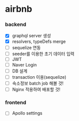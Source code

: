 # airbnb

### backend

- [x] graphql server 생성
- [x] resolvers, typeDefs merge
- [ ] sequelize 연동
- [ ] seeder를 이용한 초기 데이터 입력
- [ ] JWT
- [ ] Naver Login
- [ ] DB 설계
- [ ] transaction 이용(sequelize)
- [ ] 숙소정보 batch job 해볼 것!
- [ ] Nginx 적용하여 배포할 것!

### frontend

- [ ] Apollo settings